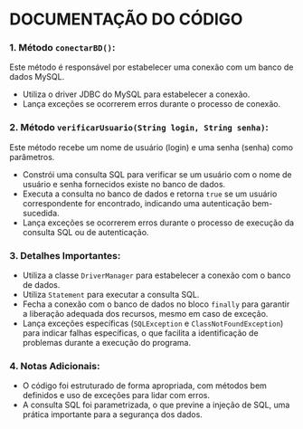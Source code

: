 # DOCUMENTAÇÃO DO CÓDIGO

### 1. Método `conectarBD()`:
Este método é responsável por estabelecer uma conexão com um banco de dados MySQL.
- Utiliza o driver JDBC do MySQL para estabelecer a conexão.
- Lança exceções se ocorrerem erros durante o processo de conexão.

### 2. Método `verificarUsuario(String login, String senha)`:
Este método recebe um nome de usuário (login) e uma senha (senha) como parâmetros.
- Constrói uma consulta SQL para verificar se um usuário com o nome de usuário e senha fornecidos existe no banco de dados.
- Executa a consulta no banco de dados e retorna `true` se um usuário correspondente for encontrado, indicando uma autenticação bem-sucedida.
- Lança exceções se ocorrerem erros durante o processo de execução da consulta SQL ou de autenticação.

### 3. Detalhes Importantes:
- Utiliza a classe `DriverManager` para estabelecer a conexão com o banco de dados.
- Utiliza `Statement` para executar a consulta SQL.
- Fecha a conexão com o banco de dados no bloco `finally` para garantir a liberação adequada dos recursos, mesmo em caso de exceção.
- Lança exceções específicas (`SQLException` e `ClassNotFoundException`) para indicar falhas específicas, o que facilita a identificação de problemas durante a execução do programa.

### 4. Notas Adicionais:
- O código foi estruturado de forma apropriada, com métodos bem definidos e uso de exceções para lidar com erros.
- A consulta SQL foi parametrizada, o que previne a injeção de SQL, uma prática importante para a segurança dos dados.

